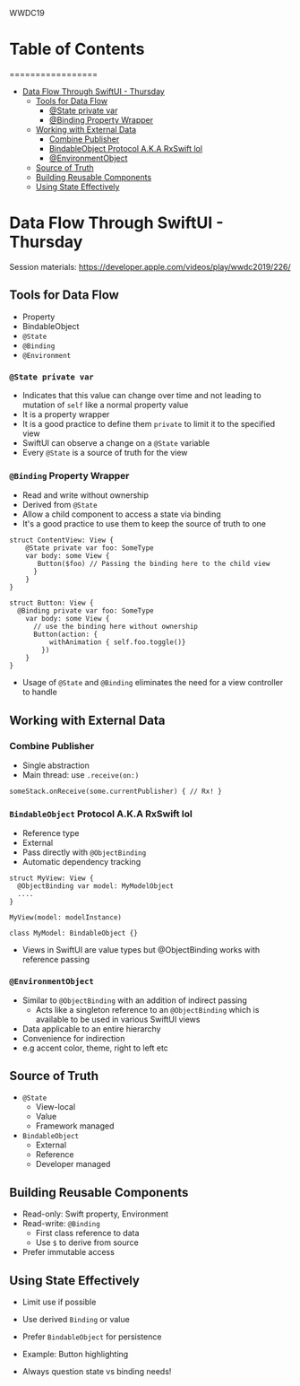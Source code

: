 WWDC19
# Table of Contents
=================

   * [Data Flow Through SwiftUI - Thursday](#data-flow-through-swiftui---thursday)
      * [Tools for Data Flow](#tools-for-data-flow)
         * [@State private var](#state-private-var)
         * [@Binding Property Wrapper](#binding-property-wrapper)
      * [Working with External Data](#working-with-external-data)
         * [Combine Publisher](#combine-publisher)
         * [BindableObject Protocol A.K.A RxSwift lol](#bindableobject-protocol-aka-rxswift-lol)
         * [@EnvironmentObject](#environmentobject)
      * [Source of Truth](#source-of-truth)
      * [Building Reusable Components](#building-reusable-components)
      * [Using State Effectively](#using-state-effectively)

# Data Flow Through SwiftUI - Thursday
Session materials: https://developer.apple.com/videos/play/wwdc2019/226/

## Tools for Data Flow
- Property
- BindableObject
- `@State`
- `@Binding`
- `@Environment`

### `@State private var`
  - Indicates that this value can change over time and not leading to mutation of `self` like a normal property value
  - It is a property wrapper
  - It is a good practice to define them `private` to limit it to the specified view
  - SwiftUI can observe a change on a `@State` variable
  - Every `@State` is a source of truth for the view

### `@Binding` Property Wrapper
  - Read and write without ownership
  - Derived from `@State`
  - Allow a child component to access a state via binding
  - It's a good practice to use them to keep the source of truth to one

  ```
  struct ContentView: View {
      @State private var foo: SomeType
      var body: some View {
         Button($foo) // Passing the binding here to the child view
        }
      }
  }

  struct Button: View {
    @Binding private var foo: SomeType
      var body: some View {
        // use the binding here without ownership
        Button(action: {
            withAnimation { self.foo.toggle()}
          })
      }
  }
  ```

- Usage of `@State` and `@Binding` eliminates the need for a view controller to handle

## Working with External Data

### Combine Publisher
  - Single abstraction
  - Main thread: use `.receive(on:)`

  ```
  someStack.onReceive(some.currentPublisher) { // Rx! }
  ```

### `BindableObject` Protocol A.K.A RxSwift lol
  - Reference type
  - External
  - Pass directly with `@ObjectBinding`
  - Automatic dependency tracking

  ```
  struct MyView: View {
    @ObjectBinding var model: MyModelObject
    ....
  }

  MyView(model: modelInstance)

  class MyModel: BindableObject {}
  ```

  - Views in SwiftUI are value types but @ObjectBinding works with reference passing

### `@EnvironmentObject`
  - Similar to `@ObjectBinding` with an addition of indirect passing
    - Acts like a singleton reference to an `@ObjectBinding` which is available to be used in various SwiftUI views
  - Data applicable to an entire hierarchy
  - Convenience for indirection
  - e.g accent color, theme, right to left etc

## Source of Truth
  - `@State`
    - View-local
    - Value
    - Framework managed
  - `BindableObject`
    - External
    - Reference
    - Developer managed

## Building Reusable Components
  - Read-only: Swift property, Environment
  - Read-write: `@Binding`
    - First class reference to data
    - Use `$` to derive from source
  - Prefer immutable access

## Using State Effectively
  - Limit use if possible
  - Use derived `Binding` or value
  - Prefer `BindableObject` for persistence
  - Example: Button highlighting

- Always question state vs binding needs!
